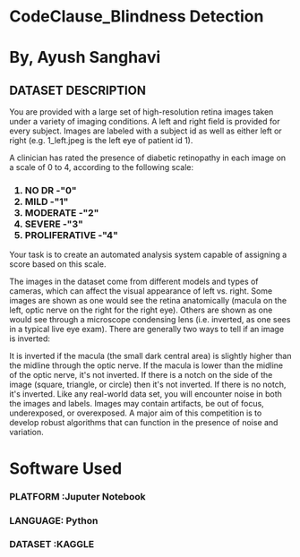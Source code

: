 # CodeClause_Blindness Detection
# By, Ayush Sanghavi

 <h2>DATASET DESCRIPTION</h2>
 You are provided with a large set of high-resolution retina images taken under a variety of imaging conditions. A left and right field is provided for every subject. Images are labeled with a subject id as well as either left or right (e.g. 1_left.jpeg is the left eye of patient id 1).

A clinician has rated the presence of diabetic retinopathy in each image on a scale of 0 to 4, according to the following scale:
 <h3>
 <ol>
 <li>NO DR -"0"</li>
 <li>MILD -"1"</li>
 <li>MODERATE -"2"</li>
 <li>SEVERE -"3"</li>
 <li>PROLIFERATIVE -"4"</li>
 </ol>
 </h3>

Your task is to create an automated analysis system capable of assigning a score based on this scale.

The images in the dataset come from different models and types of cameras, which can affect the visual appearance of left vs. right. Some images are shown as one would see the retina anatomically (macula on the left, optic nerve on the right for the right eye). Others are shown as one would see through a microscope condensing lens (i.e. inverted, as one sees in a typical live eye exam). There are generally two ways to tell if an image is inverted:

It is inverted if the macula (the small dark central area) is slightly higher than the midline through the optic nerve. If the macula is lower than the midline of the optic nerve, it's not inverted.
If there is a notch on the side of the image (square, triangle, or circle) then it's not inverted. If there is no notch, it's inverted.
Like any real-world data set, you will encounter noise in both the images and labels. Images may contain artifacts, be out of focus, underexposed, or overexposed. A major aim of this competition is to develop robust algorithms that can function in the presence of noise and variation.

<h1>Software Used</h1>
<h3>PLATFORM :Juputer Notebook</h3>
<h3>LANGUAGE: Python
<h3>DATASET :KAGGLE</h3>

